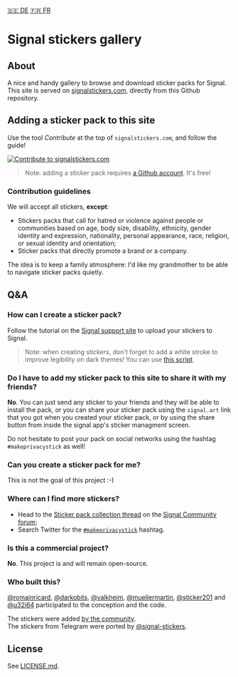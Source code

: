 [🇩🇪 DE](README.de.md) [🇫🇷 FR](README.fr.md) 

# Signal stickers gallery

## About
A nice and handy gallery to browse and download sticker packs for Signal.  
This site is served on [signalstickers.com](https://signalstickers.com),
directly from this Github repository.

## Adding a sticker pack to this site
Use the tool _Contribute_ at the top of `signalstickers.com`, and follow the
guide!

<a href="https://signalstickers.com/contribute" target="_blank" rel="noreferrer">
    <img src="https://raw.githubusercontent.com/romainricard/signalstickers/master/.github/contribute_button.png" alt="Contribute to signalstickers.com">
</a>

> Note: adding a sticker pack requires [a Github account](https://github.com/join).
> It's free!

### Contribution guidelines
We will accept all stickers, **except**:
+ Stickers packs that call for hatred or violence against people or communities
  based on age, body size, disability, ethnicity, gender identity and
  expression, nationality, personal appearance, race, religion, or sexual
  identity and orientation;
+ Sticker packs that directly promote a brand or a company.

The idea is to keep a family atmosphere: I'd like my grandmother to be able to
navigate sticker packs quietly.  

## Q&A

### How can I create a sticker pack?
Follow the tutorial on the [Signal support site](https://support.signal.org/hc/en-us/articles/360031836512-Stickers#h_c2a0a45b-862f-4d12-9ab1-d9a6844062ca)
to upload your stickers to Signal.

> Note: when creating stickers, don't forget to add a white stroke to improve
> legibility on dark themes! You can use [this script](https://gist.github.com/ondondil/4b8564b404696b3255253b467b413de9#gistcomment-3118471).


### Do I have to add my sticker pack to this site to share it with my friends?
**No**. You can just send any sticker to your friends and they will be able to
install the pack, or you can share your sticker pack using the `signal.art` link
that you got when you created your sticker pack, or by using the share button
from inside the signal app's sticker managment screen.

Do not hesitate to post your pack on social networks using the hashtag
`#makeprivacystick` as well!

### Can you create a sticker pack for me?
This is not the goal of this project :-)

### Where can I find more stickers?
- Head to the [Sticker pack collection
  thread](https://community.signalusers.org/t/sticker-pack-collection-thread-makeprivacystick/10650)
  on the [Signal Community forum](https://community.signalusers.org);
- Search Twitter for the
  [`#makeprivacystick`](https://twitter.com/hashtag/makeprivacystick) hashtag.

### Is this a commercial project?
**No**. This project is and will remain open-source.


### Who built this?
[@romainricard](https://github.com/romainricard),
[@darkobits](https://github.com/darkobits),
[@valkheim](https://github.com/valkheim),
[@muellermartin](https://github.com/muellermartin),
[@sticker201](https://github.com/sticker201) and
[@u32i64](https://github.com/u32i64) participated to the conception and the
code.

The stickers were added [by the community](https://github.com/romainricard/signalstickers/graphs/contributors).  
The stickers from Telegram were ported by [@signal-stickers](https://github.com/signal-stickers).

## License
See [LICENSE.md](LICENSE.md).
